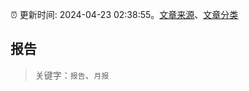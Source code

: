 :alarm_clock: 更新时间: 2024-04-23 02:38:55。[文章来源](/README.md)、[文章分类](/TAGS.md)

## 报告


> 关键字：`报告`、`月报`



